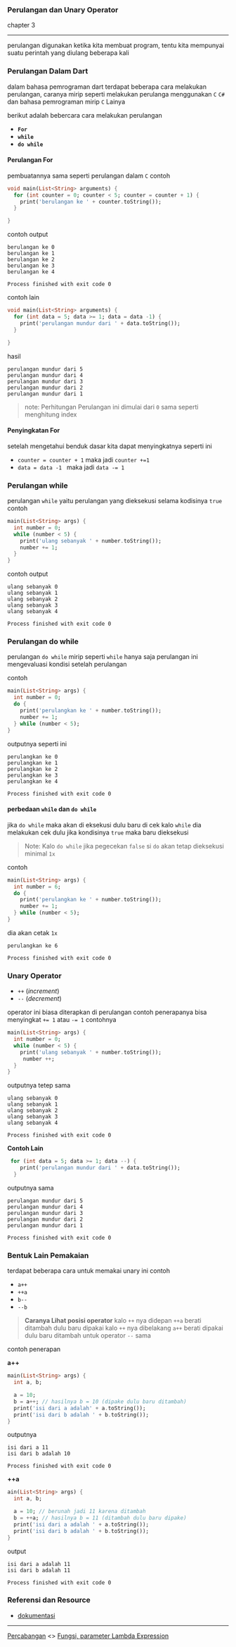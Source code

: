 ### Perulangan dan Unary Operator

chapter 3

---

perulangan digunakan ketika kita membuat program, tentu kita mempunyai suatu perintah yang diulang beberapa kali

### Perulangan Dalam Dart

dalam bahasa pemrograman dart terdapat beberapa cara melakukan perulangan, caranya mirip seperti melakukan perulanga menggunakan
`C` `C#` dan bahasa pemrograman mirip `C` Lainya

berikut adalah bebercara cara melakukan perulangan

* **`For`**
* **`while`**
* **`do while`**

#### Perulangan For

pembuatannya sama seperti perulangan dalam `C` contoh

```dart
void main(List<String> arguments) {
  for (int counter = 0; counter < 5; counter = counter + 1) {
    print('berulangan ke ' + counter.toString());
  }

}
```
contoh output

```shell script
berulangan ke 0
berulangan ke 1
berulangan ke 2
berulangan ke 3
berulangan ke 4

Process finished with exit code 0

```

contoh lain

```dart
void main(List<String> arguments) {
  for (int data = 5; data >= 1; data = data -1) {
    print('perulangan mundur dari ' + data.toString());
  }

}
```

hasil

```shell script
perulangan mundur dari 5
perulangan mundur dari 4
perulangan mundur dari 3
perulangan mundur dari 2
perulangan mundur dari 1
```

> note: Perhitungan Perulangan ini dimulai dari `0` sama seperti menghitung index 

#### Penyingkatan For

setelah mengetahui benduk dasar kita dapat menyingkatnya seperti ini

* `counter = counter + 1` maka jadi `counter +=1`
* `data = data -1 ` maka jadi `data -= 1`

### Perulangan while

perulangan `while` yaitu perulangan yang dieksekusi selama kodisinya `true` contoh

```dart
main(List<String> args) {
  int number = 0;
  while (number < 5) {
    print('ulang sebanyak ' + number.toString());
    number += 1;
  }
}
```

contoh output

```shell script
ulang sebanyak 0
ulang sebanyak 1
ulang sebanyak 2
ulang sebanyak 3
ulang sebanyak 4

Process finished with exit code 0
```

### Perulangan do while

perulangan `do while` mirip seperti `while` hanya saja perulangan ini mengevaluasi kondisi setelah perulangan

contoh

```dart
main(List<String> args) {
  int number = 0;
  do {
    print('perulangkan ke ' + number.toString());
    number += 1;
  } while (number < 5);
}
```

outputnya seperti ini

```shell script
perulangkan ke 0
perulangkan ke 1
perulangkan ke 2
perulangkan ke 3
perulangkan ke 4

Process finished with exit code 0
```

#### perbedaan `while` dan `do while`

jika `do while` maka akan di eksekusi dulu baru di cek kalo `while` dia melakukan cek dulu
jika kondisinya `true` maka baru dieksekusi

> Note: Kalo `do while` jika pegecekan `false` si `do` akan tetap dieksekusi minimal `1x`

contoh

```dart
main(List<String> args) {
  int number = 6;
  do {
    print('perulangkan ke ' + number.toString());
    number += 1;
  } while (number < 5);
}
```

dia akan cetak `1x`

```shell script
perulangkan ke 6

Process finished with exit code 0
```

### Unary Operator

* `++` (*increment*)
* `--` (*decrement*)

operator ini biasa diterapkan di perulangan contoh penerapanya bisa menyingkat `+= 1` atau `-= 1` contohnya

```dart
main(List<String> args) {
  int number = 0;
  while (number < 5) {
    print('ulang sebanyak ' + number.toString());
     number ++;
  }
}
```

outputnya tetep sama

```shell script
ulang sebanyak 0
ulang sebanyak 1
ulang sebanyak 2
ulang sebanyak 3
ulang sebanyak 4

Process finished with exit code 0
```

**Contoh Lain**

```dart
 for (int data = 5; data >= 1; data --) {
    print('perulangan mundur dari ' + data.toString());
  }
```

outputnya sama

```shell script
perulangan mundur dari 5
perulangan mundur dari 4
perulangan mundur dari 3
perulangan mundur dari 2
perulangan mundur dari 1

Process finished with exit code 0
```

### Bentuk Lain Pemakaian

terdapat beberapa cara untuk memakai unary ini contoh

* `a++`
* `++a`
* `b--`
* `--b`

> **Caranya Lihat posisi operator**
> kalo `++` nya didepan `++a` berati ditambah dulu baru dipakai
> kalo `++` nya dibelakang `a++` berati dipakai dulu baru ditambah
> untuk operator `--` sama


contoh penerapan

**a++**

```dart
main(List<String> args) {
  int a, b;

  a = 10;
  b = a++; // hasilnya b = 10 (dipake dulu baru ditambah)
  print('isi dari a adalah' + a.toString());
  print('isi dari b adalah ' + b.toString());
}
```
outputnya

```shell script
isi dari a 11
isi dari b adalah 10

Process finished with exit code 0
```

**++a**


```dart
ain(List<String> args) {
  int a, b;

  a = 10; // berunah jadi 11 karena ditambah
  b = ++a; // hasilnya b = 11 (ditambah dulu baru dipake)
  print('isi dari a adalah ' + a.toString());
  print('isi dari b adalah ' + b.toString());
}
```

output

```shell script
isi dari a adalah 11
isi dari b adalah 11

Process finished with exit code 0
```

### Referensi dan Resource

* [dokumentasi](https://dart.dev/guides/language/language-tour#control-flow-statements)

---


[Percabangan](../percabangan/README.md)  <> [Fungsi, parameter Lambda Expression](../fungsi/README.md)
